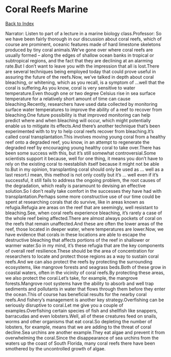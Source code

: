 # Coral Reefs Marine
[Back to Index](https://github.com/windows10010/tpoExtractor/blog/master/README.md)

Narrator: Listen to part of a lecture in a marine biology class.Professor: So we have been fairly thorough in our discussion about coral reefs, which of course are prominent, oceanic features made of hard limestone skeletons produced by tiny coral animals.We’ve gone over where coral reefs are usually formed – along the edges of shallow ocean banks in tropical or subtropical regions, and the fact that they are declining at an alarming rate.But I don’t want to leave you with the impression that all is lost.There are several techniques being employed today that could prove useful in assuring the future of the reefs.Now, we’ve talked in depth about coral bleaching, or whitening, which as you recall, is a symptom of …well that the coral is suffering.As you know, coral is very sensitive to water temperature.Even though one or two degree Celsius rise in sea surface temperature for a relatively short amount of time can cause bleaching.Recently, researchers have used data collected by monitoring surface water temperatures to improve the ability of a reef to recover from bleaching.One future possibility is that improved monitoring can help predict where and when bleaching will occur, which might potentially enable us to mitigate its effects.And there’s another technique that’s been experimented with to try to help coral reefs recover from bleaching.It’s called coral transplantation.This involves moving young coral from a healthy reef onto a degraded reef, you know, in an attempt to regenerate the degraded reef by encouraging young healthy coral to take over.There has been some success with this, but it’s still somewhat controversial.Some scientists support it because, well for one thing, it means you don’t have to rely on the existing coral to reestablish itself because it might not be able to.But in my opinion, transplanting coral should only be used as … well as a last resort.I mean, this method is not only costly but it’s … well even if it’s successful, it still fails to address the ongoing problem, the root causes of the degradation, which really is paramount to devising an effective solution.So I don’t really take comfort in the successes they have had with transplantation.Perhaps some more constructive use of our time could be spent at researching corals that do survive, like in areas known as refugia.Refugia are areas on the reef that are seemingly, well resistant to bleaching.See, when coral reefs experience bleaching, it’s rarely a case of the whole reef being affected.There are almost always pockets of coral on the reefs that remain unaffected.And these are often the lower areas of the reef, those located in deeper water, where temperatures are lower.Now, we have evidence that corals in these locations are able to escape the destructive bleaching that affects portions of the reef in shallower or warmer water.So in my mind, it’s these refugia that are the key components of overall reef resilience.These should be the area of concentration for researchers to locate and protect those regions as a way to sustain coral reefs.And we can also protect the reefs by protecting the surrounding ecosystems, like mangrove forests and seagrass beds.Both of these grow in coastal waters, often in the vicinity of coral reefs.By protecting these areas, we also protect the coral.Let’s take, for example, the mangrove forests.Mangrove root systems have the ability to absorb and well trap sediments and pollutants in water that flows through them before they enter the ocean.This of course has beneficial results for the nearby coral reefs.And fishery’s management is another key strategy.Overfishing can be seriously disruptive to coral.Let me give you a couple of examples.Overfishing certain species of fish and shellfish like snappers, barracudas and even lobsters.Well, all of these creatures feed on snails, worms and other organisms that eat coral.So depleting the number of lobsters, for example, means that we are adding to the threat of coral decline.Sea urchins are another example.They eat algae and prevent it from overwhelming the coral.Since the disappearance of sea urchins from the waters up the coast of South Florida, many coral reefs there have been smothered by the uncontrolled growth of algae. 
